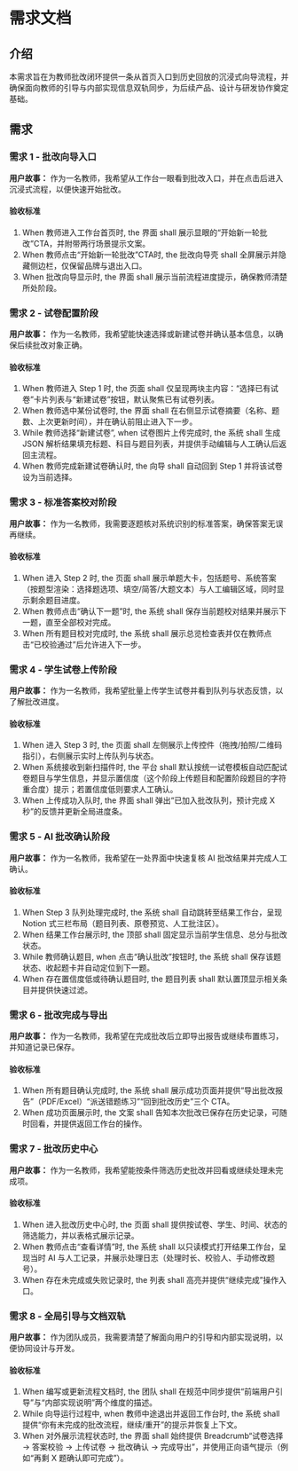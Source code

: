 ﻿# 需求文档

## 介绍

本需求旨在为教师批改闭环提供一条从首页入口到历史回放的沉浸式向导流程，并确保面向教师的引导与内部实现信息双轨同步，为后续产品、设计与研发协作奠定基础。

## 需求

### 需求 1 - 批改向导入口

**用户故事：** 作为一名教师，我希望从工作台一眼看到批改入口，并在点击后进入沉浸式流程，以便快速开始批改。

#### 验收标准

1. When 教师进入工作台首页时, the 界面 shall 展示显眼的“开始新一轮批改”CTA，并附带两行场景提示文案。
2. When 教师点击“开始新一轮批改”CTA时, the 批改向导壳 shall 全屏展示并隐藏侧边栏，仅保留品牌与退出入口。
3. When 批改向导显示时, the 界面 shall 展示当前流程进度提示，确保教师清楚所处阶段。

### 需求 2 - 试卷配置阶段

**用户故事：** 作为一名教师，我希望能快速选择或新建试卷并确认基本信息，以确保后续批改对象正确。

#### 验收标准

1. When 教师进入 Step 1 时, the 页面 shall 仅呈现两块主内容：“选择已有试卷”卡片列表与“新建试卷”按钮，默认聚焦已有试卷列表。
2. When 教师选中某份试卷时, the 界面 shall 在右侧显示试卷摘要（名称、题数、上次更新时间），并在确认前阻止进入下一步。
3. While 教师选择“新建试卷”, when 试卷图片上传完成时, the 系统 shall 生成 JSON 解析结果填充标题、科目与题目列表，并提供手动编辑与人工确认后返回主流程。
4. When 教师完成新建试卷确认时, the 向导 shall 自动回到 Step 1 并将该试卷设为当前选择。

### 需求 3 - 标准答案校对阶段

**用户故事：** 作为一名教师，我需要逐题核对系统识别的标准答案，确保答案无误再继续。

#### 验收标准

1. When 进入 Step 2 时, the 页面 shall 展示单题大卡，包括题号、系统答案（按题型渲染：选择题选项、填空/简答/大题文本）与人工编辑区域，同时显示剩余题目进度。
2. When 教师点击“确认下一题”时, the 系统 shall 保存当前题校对结果并展示下一题，直至全部校对完成。
3. When 所有题目校对完成时, the 系统 shall 展示总览检查表并仅在教师点击“已校验通过”后允许进入下一步。

### 需求 4 - 学生试卷上传阶段

**用户故事：** 作为一名教师，我希望批量上传学生试卷并看到队列与状态反馈，以了解批改进度。

#### 验收标准

1. When 进入 Step 3 时, the 页面 shall 左侧展示上传控件（拖拽/拍照/二维码指引），右侧展示实时上传队列与状态。
2. When 系统接收到新扫描件时, the 平台 shall 默认按统一试卷模板自动匹配试卷题目与学生信息，并显示置信度（这个阶段上传题目和配置阶段题目的字符重合度）提示；若置信度低则要求人工确认。
3. When 上传成功入队时, the 界面 shall 弹出“已加入批改队列，预计完成 X 秒”的反馈并更新全局进度条。

### 需求 5 - AI 批改确认阶段

**用户故事：** 作为一名教师，我希望在一处界面中快速复核 AI 批改结果并完成人工确认。

#### 验收标准

1. When Step 3 队列处理完成时, the 系统 shall 自动跳转至结果工作台，呈现 Notion 式三栏布局（题目列表、原卷预览、人工批注区）。
2. When 结果工作台展示时, the 顶部 shall 固定显示当前学生信息、总分与批改状态。
3. While 教师确认题目, when 点击“确认批改”按钮时, the 系统 shall 保存该题状态、收起题卡并自动定位到下一题。
4. When 存在置信度低或待确认题目时, the 题目列表 shall 默认置顶显示相关条目并提供快速过滤。

### 需求 6 - 批改完成与导出

**用户故事：** 作为一名教师，我希望在完成批改后立即导出报告或继续布置练习，并知道记录已保存。

#### 验收标准

1. When 所有题目确认完成时, the 系统 shall 展示成功页面并提供“导出批改报告”（PDF/Excel）“派送错题练习”“回到批改历史”三个 CTA。
2. When 成功页面展示时, the 文案 shall 告知本次批改已保存在历史记录，可随时回看，并提供返回工作台的操作。

### 需求 7 - 批改历史中心

**用户故事：** 作为一名教师，我希望能按条件筛选历史批改并回看或继续处理未完成项。

#### 验收标准

1. When 进入批改历史中心时, the 页面 shall 提供按试卷、学生、时间、状态的筛选能力，并以表格式展示记录。
2. When 教师点击“查看详情”时, the 系统 shall 以只读模式打开结果工作台，呈现当时 AI 与人工记录，并展示处理日志（处理时长、校验人、手动修改题号）。
3. When 存在未完成或失败记录时, the 列表 shall 高亮并提供“继续完成”操作入口。

### 需求 8 - 全局引导与文档双轨

**用户故事：** 作为团队成员，我需要清楚了解面向用户的引导和内部实现说明，以便协同设计与开发。

#### 验收标准

1. When 编写或更新流程文档时, the 团队 shall 在规范中同步提供“前端用户引导”与“内部实现说明”两个维度的描述。
2. While 向导运行过程中, when 教师中途退出并返回工作台时, the 系统 shall 提供“你有未完成的批改流程，继续/重开”的提示并恢复上下文。
3. When 对外展示流程状态时, the 界面 shall 始终提供 Breadcrumb“试卷选择 → 答案校验 → 上传试卷 → 批改确认 → 完成导出”，并使用正向语气提示（例如“再剩 X 题确认即可完成”）。

